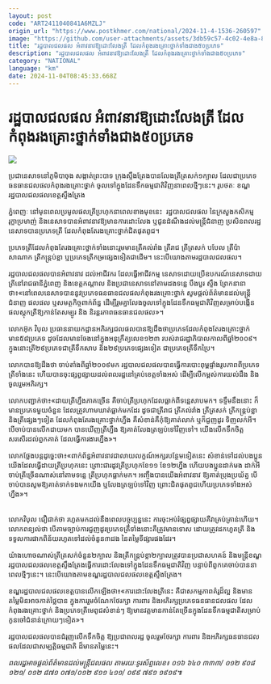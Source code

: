 ```yaml
---
layout: post
code: "ART2411040841A6MZLJ"
origin_url: "https://www.postkhmer.com/national/2024-11-4-1536-260597"
image: "https://github.com/user-attachments/assets/3db59c57-4c02-4e8a-8fff-af7230604306"
title: "រដ្ឋបាលជលផល អំពាវនាវឱ្យដោះលែងត្រី ដែលកំពុងរងគ្រោះថ្នាក់ទាំងជាង៥០ប្រភេទ"
description: "​​រដ្ឋបាលជលផល អំពាវនាវឱ្យដោះលែងត្រី ដែលកំពុងរងគ្រោះថ្នាក់ទាំងជាង៥០ប្រភេទ​"
category: "NATIONAL"
language: "km"
date: 2024-11-04T08:45:33.668Z
---
```


# រដ្ឋបាលជលផល អំពាវនាវឱ្យដោះលែងត្រី ដែលកំពុងរងគ្រោះថ្នាក់ទាំងជាង៥០ប្រភេទ

![](https://github.com/user-attachments/assets/6836b8a6-f205-4fc9-b7da-43a035c4871e)

ប្រជានេសាទនៅភូមិបាចុង សង្កាត់ព្រះបាទ ក្រុងស្ទឹងត្រែងបានលែងត្រីត្រសក់១ក្បាល ដែលជាប្រភេទធនធានជលផលកំពុងរងគ្រោះថ្នាក់ ចូលទៅក្នុងដែនទឹកធម្មជាតិវិញនាពេលថ្មីៗនេះ។ រូបថតៈ ខណ្ឌរដ្ឋបាលជលផលខេត្តស្ទឹងត្រែង

ភ្នំពេញៈ នៅមុនពេលប្រមូលផលត្រី​ប្រ​ហុកនាពេលខាងមុខនេះ  រដ្ឋបាលជលផល នៃក្រសួងកសិកម្ម រុក្ខា​ប្រមាញ់ និងនេសាទបានអំពាវនាវឱ្យមានការដោះលែង ឬ​ជូន​ដំ​ណឹង​ដល់មន្រ្តីជំនាញ ប្រ​សិន​ពលរ​ដ្ឋ​នេ​សាទបាន​ប្រភេទត្រី ដែលកំពុងតែរងគ្រោះថ្នាក់ជិតផុតពូជ​។ 

ប្រភេទត្រីដែលកំពុងតែរងគ្រោះថ្នាក់ទាំងនោះរួមមានត្រីគល់រាំង ត្រីរាជ ត្រីត្រសក់ បបែល ត្រីប៉ាសាណាក ត្រីកន្រ្តប់ខ្លា ឬប្រភេទត្រីកម្រផ្សេងទៀតជាដើម។ នេះបើយោងតាមរដ្ឋបាលជលផល។

រដ្ឋបាលជលផលបានអំពាវនាវ​​ ដល់អាជីវករ ដែលធ្វើអាជីវកម្ម នេសាទ​ដោយ​ប្រើ​ឧបករណ៍នេសាទ​ដាយ​ត្រីនៅរាជធានីភ្នំពេញ និងខេត្តកណ្តាល និងប្រជានេសាទនៅតាមដងទន្លេ បឹងបួរ ស្ទឹង ព្រែកនានា ថា៖«នៅ​​ពេលនេសាទបាននូវប្រភេទធនធានជលផលកំពុងរងគ្រោះថ្នាក់ សូមផ្តល់ព័ត៌មានដល់មន្ត្រីជំនាញ ផល​ផល ឬសមត្ថកិច្ចពាក់ព័ន្ធ ដើម្បីរួមគ្នាលែង​ចូលទៅក្នុងដែនទឹក​ធម្មជាតិវិញ​សម្រាប់​បង្កើន​ផលស្តុក​ត្រីឱ្យកាន់​តែ​សម្បូរ និង និរន្តរភាពធនធានជលផល»។ 

លោកអ៊ុក វិបុល ប្រធាននាយកដ្ឋានអភិរក្សជលផលបានឱ្យដឹងថា​ប្រភេទ​ដែល​កំពុង​តែ​រង​គ្រោះ​ថ្នាក់ មាន​៥៨ប្រភេទ ដូចដែល​មានចែង​នៅក្នុង​អនុក្រឹត្យលេខ១២៣ ​របស់រាជរដ្ឋាភិបាលកាលពីឆ្នាំ២០០៩។ ក្នុង​នោះត្រី​២៩ប្រភេទជាត្រីទឹកសាប និង២៩ប្រភេទផ្សេងទៀត ជាប្រភេទត្រីទឹកប្រៃ។

លោកបានឱ្យដឹងថា ចាប់តាំងពីឆ្នាំ២០០៩មក រដ្ឋបាលជលផលបានធ្វើការបោះ​ពុម្ព​ផ្ទាំង​រូបភាព​ពី​ប្រ​ភេទ​ត្រី​ទាំ​ងនេះ ហើយបានចុះផ្សព្វផ្សាយដល់ពលរដ្ឋនៅគ្រប់ខេត្តទាំងអស់ ដើម្បីលើកម្ពស់ការយល់ដឹង និង​ចូល​រួម​អភិ​រក្ស។ 

លោកបញ្ជាក់ថា៖«ដាយត្រីហ្នឹងភាគច្រើន គឺចាប់ត្រីប្រ​ហុក​ដែល​​ធ្លាក់​ពីទន្លេសាបមក។ ទទ្ទឹមនឹងនោះ ក៏​មាន​ប្រភេទមួយចំនួន ដែលត្រូវហាមឃាត់ធ្លាក់មកដែរ ដូចជាត្រីរាជ ត្រីគល់រាំង ត្រីត្រសក់ ត្រីកន្រ្តប់ខ្លា និងត្រី​ផ្សេងៗ​ទៀត ដែលកំពុងតែរងគ្រោះថ្នាក់ហ្នឹង គឺសំខាន់គឺកុំឱ្យគាត់លាក់ ឬក៏ជួញដូរ ទិញលក់អី។ បើ​ចាប់បាន​លើក​ដាយមក បានឃើញត្រីហ្នឹង ឱ្យគាត់លែងត្រឡប់ទៅវិញទៅ។ យើងលើកទឹកចិត្ត សរសើរដល់ពួកគាត់ ដែល​ធ្វើការងារហ្នឹង»។

លោកថ្លែងបន្តដូច្នេះថា៖«ពាក់ព័ន្ធអំពាវនាវជាលាយលក្ខណ៍អក្សរ​បន្ថែមទៀតនេះ សំខាន់​ទៅដល់​បង​ប្អូន​យើង​ដែលធ្វើដាយត្រីប្រហុកនេះ ព្រោះជារដូវត្រីប្រហុកខែ១១ ខែ១២ហ្នឹង ហើយបងប្អូនដាក់មង ដាក់​អី​ចាប់​​​ត្រីច្រើនណាស់នៅតាមទន្លេ ត្រីប្រហុកធ្លាក់មក។ អញ្ចឹងបានយើងអំពាវនាវ ឱ្យគាត់ប្រុងប្រយ័ត្ន បើ​ចាប់​បានសូមឱ្យគាត់ទាក់ទងមកយើង ឬលែងត្រឡប់ទៅវិញ ព្រោះជិតផុតពូជហើយប្រភេទទាំងអស់ហ្នឹង»។

    
លោកវិបុល ជឿជាក់ថា រហូតមកដល់នឹងពេលបច្ចុប្បន្ននេះ ការចុះអប់រំផ្សព្វផ្សាយគឺវាគ្រប់គ្រាន់ហើយ។ លោកពន្យល់ថា បើតាមច្បាប់ការជួញដូរប្រភេទត្រីទាំងនោះគឺត្រូវមានទោស ដោយត្រូវដកហូតត្រី និង​ទទួល​ការ​ផាកពិន័​យ​រហូតទៅដល់ចំនួន៣ដង នៃតម្លៃទីផ្សារផងដែរ។

យ៉ាងហោចណាស់ត្រីត្រសក់ចំនួន២ក្បាល និងត្រីកន្ត្រប់ខ្លា​២ក្បាលត្រូវបានប្រជាសហគន៍ និងមន្រ្តីខណ្ឌរដ្ឋបាលជលផលខេត្តស្ទឹងត្រែងធ្វើការដោះលែងទៅក្នុងដែនទឹកធម្មជាតិវិញ បន្ទាប់ពី​ពួកគេ​ចាប់​បា​ននា​ពេ​លថ្មី​ៗ​នេះ​។​ នេះបើយោងតាមខណ្ឌរដ្ឋបាលជលផលខេត្តស្ទឹងត្រែង។

ខណ្ឌរដ្ឋបាលជលផលខេត្តបានលើកឡើងថា៖«ការដោះលែងត្រីនេះ គឺជាសកម្មភាពគំរូដ៏ល្អ និងមាន​តម្លៃ​មិនអាចកាត់ថ្លៃបាន ក្នុងការរួមចំណែកថែរក្សា ការ​ពារ និងអភិរក្សប្រភេទធនធានជលផល ដែល​កំពុង​រង​គ្រោះថ្នាក់ និងប្រភេទត្រីមេពូជសំខាន់ៗ ឱ្យមានវត្តមានកាន់​តែច្រើនក្នុងដែន​ទឹកធម្មជាតិ​សម្រាប់កូន​ចៅ​ជំនា​ន់​ក្រោយៗទៀត»។

រដ្ឋបាលជលផលបានជំរុញលើកទឹកចិត្ត ឱ្យប្រជាពលរដ្ឋ ចូលរួមថែរក្សា ការពារ និងអភិរក្សធន​ធានជល​ផល​ដែលជាសម្បត្តិធម្មជាតិ ដ៏មានតម្លៃនេះ។

_ពលរដ្ឋអាច​ផ្តល់ព័ត៌មានដល់មន្ត្រីជល​ផល តាម​រយៈ​ទូរស័ព្ទ​លេខ៖ ០១៦ ៦៤០ ៣៣៣/ ០១២ ៩០៨ ១២១/ ០១២ ៨៧១ ០៧១/០១២ ៩១១ ៤១១/ ០៩៩ ៧៩១ ១៩១៩៕_